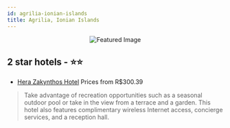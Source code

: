 ```yaml
---
id: agrilia-ionian-islands
title: Agrilia, Ionian Islands
---
```


<center><img src="https://i.travelapi.com/hotels/16000000/15550000/15542300/15542208/77580d3b_z.jpg" alt="Featured Image" /></center>


##  2 star hotels - ⭐️⭐️

-    [Hera Zakynthos Hotel](https://us.hurb.com/hotels/agrilia/hera-zakynthos-hotel-JNP-JP581317?cmp=18055) Prices from R$300.39
   > Take advantage of recreation opportunities such as a seasonal outdoor pool or take in the view from a terrace and a garden. This hotel also features complimentary wireless Internet access, concierge services, and a reception hall.
